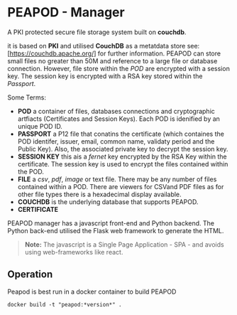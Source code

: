 # PEAPOD - Manager

A PKI protected secure file storage system built on **couchdb**.  

it is based on **PKI** and utilised **CouchDB** as a metatdata store see: [https://couchdb.apache.org/] for further information.  PEAPOD can store small files no greater than 50M and reference to a large file or database connection.  However, file store within the *POD* are encrypted with a session key.  The session key is encrypted with a RSA key stored within the *Passport*.

Some Terms:

- **POD**  a container of files, databases connections and cryptographic artfiacts (Certificates and Session Keys). Each POD is idenified by an unique POD ID.
- **PASSPORT** a P12 file that conatins the certificate (which containes the POD identifer, issuer, email, common name, validaty period and the Public Key).  Also, the associated private key to decrypt the session key.
- **SESSION KEY** this ais a *fernet* key encrypted by the RSA Key within the certificate.  The session key is used to encrypt the files contained within the POD.
- **FILE** a *csv*, *pdf*, *image* or text file.  There may be any number of files contained within a POD.  There are viewers for CSVand PDF files as for other file types there is a hexadecimal display available.
- **COUCHDB** is the underlying database that supports PEAPOD.
- **CERTIFICATE**

PEAPOD manager has a javascript front-end and Python backend.  The Python back-end utilised the Flask web framework to generate the HTML.  
> **Note:** The javascript is a Single Page Application - SPA - and avoids using web-frameworks like react.

## Operation

Peapod is best run in a docker container to build PEAPOD

    docker build -t "peapod:*version*" .
